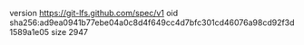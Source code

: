 version https://git-lfs.github.com/spec/v1
oid sha256:ad9ea0941b77ebe04a0c8d4f649cc4d7bfc301cd46076a98cd92f3d1589a1e05
size 2947

